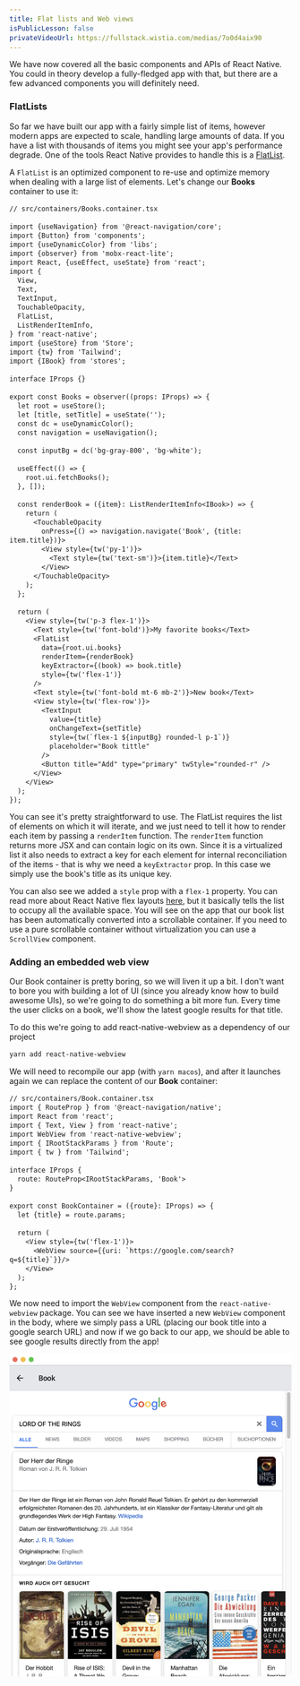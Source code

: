 ```yaml
---
title: Flat lists and Web views
isPublicLesson: false
privateVideoUrl: https://fullstack.wistia.com/medias/7o0d4aix90
---
```


We have now covered all the basic components and APIs of React Native. You could in theory develop a fully-fledged app with that, but there are a few advanced components you will definitely need.

### FlatLists

So far we have built our app with a fairly simple list of items, however modern apps are expected to scale, handling large amounts of data. If you have a list with thousands of items you might see your app's performance degrade. One of the tools React Native provides to handle this is a [FlatList](https://reactnative.dev/docs/flatlist).

A `FlatList` is an optimized component to re-use and optimize memory when dealing with a large list of elements. Let's change our **Books** container to use it:

```tsx
// src/containers/Books.container.tsx

import {useNavigation} from '@react-navigation/core';
import {Button} from 'components';
import {useDynamicColor} from 'libs';
import {observer} from 'mobx-react-lite';
import React, {useEffect, useState} from 'react';
import {
  View,
  Text,
  TextInput,
  TouchableOpacity,
  FlatList,
  ListRenderItemInfo,
} from 'react-native';
import {useStore} from 'Store';
import {tw} from 'Tailwind';
import {IBook} from 'stores';

interface IProps {}

export const Books = observer((props: IProps) => {
  let root = useStore();
  let [title, setTitle] = useState('');
  const dc = useDynamicColor();
  const navigation = useNavigation();

  const inputBg = dc('bg-gray-800', 'bg-white');

  useEffect(() => {
    root.ui.fetchBooks();
  }, []);

  const renderBook = ({item}: ListRenderItemInfo<IBook>) => {
    return (
      <TouchableOpacity
        onPress={() => navigation.navigate('Book', {title: item.title})}>
        <View style={tw('py-1')}>
          <Text style={tw('text-sm')}>{item.title}</Text>
        </View>
      </TouchableOpacity>
    );
  };

  return (
    <View style={tw('p-3 flex-1')}>
      <Text style={tw('font-bold')}>My favorite books</Text>
      <FlatList
        data={root.ui.books}
        renderItem={renderBook}
        keyExtractor={(book) => book.title}
        style={tw('flex-1')}
      />
      <Text style={tw('font-bold mt-6 mb-2')}>New book</Text>
      <View style={tw('flex-row')}>
        <TextInput
          value={title}
          onChangeText={setTitle}
          style={tw(`flex-1 ${inputBg} rounded-l p-1`)}
          placeholder="Book tittle"
        />
        <Button title="Add" type="primary" twStyle="rounded-r" />
      </View>
    </View>
  );
});

```

You can see it's pretty straightforward to use. The FlatList requires the list of elements on which it will iterate, and we just need to tell it how to render each item by passing a `renderItem` function. The `renderItem` function returns more JSX and can contain logic on its own.  Since it is a virtualized list it also needs to extract a key for each element for internal reconciliation of the items - that is why we need a `keyExtractor` prop. In this case we simply use the book's title as its unique key.

You can also see we added a `style` prop with a `flex-1` property. You can read more about React Native flex layouts [here](https://reactnative.dev/docs/flexbox), but it basically tells the list to occupy all the available space. You will see on the app that our book list has been automatically converted into a scrollable container. If you need to use a pure scrollable container without virtualization you can use a `ScrollView` component.

### Adding an embedded web view

Our Book container is pretty boring, so we will liven it up a bit. I don't want to bore you with building a lot of UI (since you already know how to build awesome UIs), so we're going to do something a bit more fun. Every time the user clicks on a book, we'll show the latest google results for that title.

To do this we're going to add react-native-webview as a dependency of our project

```bash
yarn add react-native-webview
```

We will need to recompile our app (with `yarn macos`), and after it launches again we can replace the content of our **Book** container:

```tsx
// src/containers/Book.container.tsx
import { RouteProp } from '@react-navigation/native';
import React from 'react';
import { Text, View } from 'react-native';
import WebView from 'react-native-webview';
import { IRootStackParams } from 'Route';
import { tw } from 'Tailwind';

interface IProps {
  route: RouteProp<IRootStackParams, 'Book'>
}

export const BookContainer = ({route}: IProps) => {
  let {title} = route.params;

  return (
    <View style={tw('flex-1')}>
      <WebView source={{uri: `https://google.com/search?q=${title}`}}/>
    </View>
  );
};
```

We now need to import the `WebView` component from the `react-native-webview` package. You can see we have inserted a new `WebView` component in the body, where we simply pass a URL (placing our book title into a google search URL) and now if we go back to our app, we should be able to see google results directly from the app!

![Webview for our book](./public/BookContainer.png)

<!-- ### Closing words

You'll be able to find a lot of community libraries to help you add capabilities to your app. Do remember that not all the libraries support macOS, though support is being slowly (but surely) added.

This concludes the main portion of the JavaScript basics for React Native. There are many resources out there on pure React Native that you can look at, and if you're a macOS developer hopefully all this knowledge will save you time and effort,  and quickly allow you to jump-start your new app.

In the next module we're going to jump into macOS-specific functionality. This doesn't mean we will completely forget about JavaScript - on the contrary, we will be learning to call native code from the JavaScript side of our app. For React Native developers, this is where new knowledge lies. We will learn about native macOS APIs and how to take advantage of them, and for everyone learning this course we will learn how to develop our own React Native... err native... modules. -->